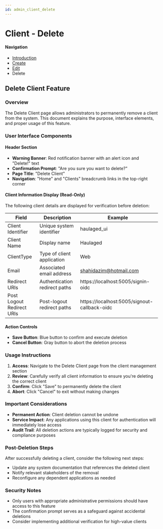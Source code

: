 ```yaml
---
id: admin_client_delete
---
```


# Client - Delete

#### Navigation
- [Introduction](Clients.md)
- [Create](ClientCreate.md)
- [Edit](ClientEdit.md)
- Delete

## Delete Client Feature

### Overview
The Delete Client page allows administrators to permanently remove a client from the system. This document explains the purpose, interface elements, and proper usage of this feature.

### User Interface Components

#### Header Section
- **Warning Banner**: Red notification banner with an alert icon and "Delete!" text
- **Confirmation Prompt**: "Are you sure you want to delete?"
- **Page Title**: "Delete Client"
- **Navigation**: "Home" and "Clients" breadcrumb links in the top-right corner

#### Client Information Display (Read-Only)
The following client details are displayed for verification before deletion:

| Field | Description | Example |
|-------|-------------|---------|
| Client Identifier | Unique system identifier | haulaged_ui |
| Client Name | Display name | Haulaged |
| ClientType | Type of client application | Web |
| Email | Associated email address | shahidazim@hotmail.com |
| Redirect URIs | Authentication redirect paths | https://localhost:5005/signin-oidc |
| Post Logout Redirect URIs | Post-logout redirect paths | https://localhost:5005/signout-callback-oidc |

#### Action Controls
- **Save Button**: Blue button to confirm and execute deletion
- **Cancel Button**: Gray button to abort the deletion process

### Usage Instructions

1. **Access**: Navigate to the Delete Client page from the client management section
2. **Review**: Carefully verify all client information to ensure you're deleting the correct client
3. **Confirm**: Click "Save" to permanently delete the client
4. **Abort**: Click "Cancel" to exit without making changes

### Important Considerations

- **Permanent Action**: Client deletion cannot be undone
- **Service Impact**: Any applications using this client for authentication will immediately lose access
- **Audit Trail**: All deletion actions are typically logged for security and compliance purposes

### Post-Deletion Steps

After successfully deleting a client, consider the following next steps:
- Update any system documentation that references the deleted client
- Notify relevant stakeholders of the removal
- Reconfigure any dependent applications as needed

### Security Notes

- Only users with appropriate administrative permissions should have access to this feature
- The confirmation prompt serves as a safeguard against accidental deletions
- Consider implementing additional verification for high-value clients